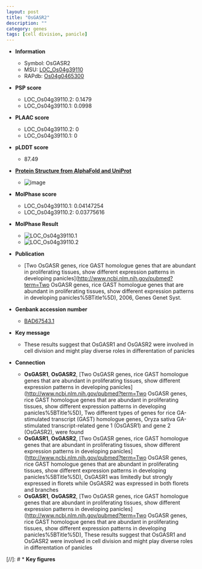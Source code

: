 ```yaml
---
layout: post
title: "OsGASR2"
description: ""
category: genes
tags: [cell division, panicle]
---
```


* **Information**  
    + Symbol: OsGASR2  
    + MSU: [LOC_Os04g39110](http://rice.plantbiology.msu.edu/cgi-bin/ORF_infopage.cgi?orf=LOC_Os04g39110)  
    + RAPdb: [Os04g0465300](http://rapdb.dna.affrc.go.jp/viewer/gbrowse_details/irgsp1?name=Os04g0465300)  

* **PSP score**  
    + LOC_Os04g39110.2: 0.1479 
    + LOC_Os04g39110.1: 0.0998 

* **PLAAC score**  
    + LOC_Os04g39110.2: 0 
    + LOC_Os04g39110.1: 0 

* **pLDDT score**
    + 87.49

* **[Protein Structure from AlphaFold and UniProt](https://www.uniprot.org/uniprotkb/Q7X885/entry#structure)**
    + ![image](https://ricepsp.github.io/images/Q7/AF-Q7X885-F1.png)

* **MolPhase score**
    + LOC_Os04g39110.1: 0.04147254
    + LOC_Os04g39110.2: 0.03775616

* **MolPhase Result**
    + ![LOC_Os04g39110.1](https://304243504.github.io/Pictures/LOC_Os04g/LOC_Os04g39110.1.png)
    + ![LOC_Os04g39110.2](https://304243504.github.io/Pictures/LOC_Os04g/LOC_Os04g39110.2.png)

* **Publication**  
    + [Two OsGASR genes, rice GAST homologue genes that are abundant in proliferating tissues, show different expression patterns in developing panicles](http://www.ncbi.nlm.nih.gov/pubmed?term=Two OsGASR genes, rice GAST homologue genes that are abundant in proliferating tissues, show different expression patterns in developing panicles%5BTitle%5D), 2006, Genes Genet Syst.

* **Genbank accession number**  
    + [BAD67543.1](http://www.ncbi.nlm.nih.gov/nuccore/BAD67543.1)

* **Key message**  
    + These results suggest that OsGASR1 and OsGASR2 were involved in cell division and might play diverse roles in differentation of panicles

* **Connection**  
    + __OsGASR1__, __OsGASR2__, [Two OsGASR genes, rice GAST homologue genes that are abundant in proliferating tissues, show different expression patterns in developing panicles](http://www.ncbi.nlm.nih.gov/pubmed?term=Two OsGASR genes, rice GAST homologue genes that are abundant in proliferating tissues, show different expression patterns in developing panicles%5BTitle%5D), Two different types of genes for rice GA-stimulated transcript (GAST) homologue genes, Oryza sativa GA-stimulated transcript-related gene 1 (OsGASR1) and gene 2 (OsGASR2), were found
    + __OsGASR1__, __OsGASR2__, [Two OsGASR genes, rice GAST homologue genes that are abundant in proliferating tissues, show different expression patterns in developing panicles](http://www.ncbi.nlm.nih.gov/pubmed?term=Two OsGASR genes, rice GAST homologue genes that are abundant in proliferating tissues, show different expression patterns in developing panicles%5BTitle%5D), OsGASR1 was limitedly but strongly expressed in florets while OsGASR2 was expressed in both florets and branches
    + __OsGASR1__, __OsGASR2__, [Two OsGASR genes, rice GAST homologue genes that are abundant in proliferating tissues, show different expression patterns in developing panicles](http://www.ncbi.nlm.nih.gov/pubmed?term=Two OsGASR genes, rice GAST homologue genes that are abundant in proliferating tissues, show different expression patterns in developing panicles%5BTitle%5D), These results suggest that OsGASR1 and OsGASR2 were involved in cell division and might play diverse roles in differentation of panicles

[//]: # * **Key figures**  


